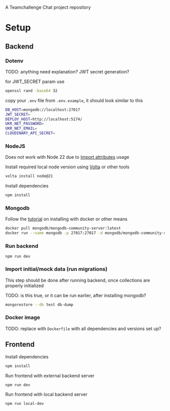 A Teamchallenge Chat project repository

# Setup

## Backend

### Dotenv

TODO: anything need explanation? JWT secret generation?

for JWT_SECRET param use

```sh
openssl rand -base64 32
```

copy your `.env` file from `.env.example`, it should look similar to this

```sh
DB_HOST=mongodb://localhost:27017
JWT_SECRET=
DEPLOY_HOST=http://localhost:5174/
UKR_NET_PASSWORD=
UKR_NET_EMAIL=
CLOUDINARY_API_SECRET=
```

### NodeJS

Does not work with Node 22 due to 
[Import attributes](https://stackoverflow.com/questions/78876691/syntaxerror-unexpected-identifier-assert-on-json-import-in-node-v22) 
usage

Install required local node version using 
[Volta](https://docs.volta.sh/guide/)
or other tools

```bash
volta install node@21
```

Install dependencies

```bash
npm install
```

### Mongodb

Follow the 
[tutorial](https://www.mongodb.com/docs/manual/tutorial/install-mongodb-community-with-docker/#std-label-docker-mongodb-community-install)
on installing with docker or other means

```bash
docker pull mongodb/mongodb-community-server:latest
docker run --name mongodb -p 27017:27017 -d mongodb/mongodb-community-server:latest
```

### Run backend

```
npm run dev
```

### Import initial/mock data (run migrations)

This step should be done after running backend, once collections are properly initialized

TODO: is this true, or it can be run earlier, after installing mongodb?

```bash
mongorestore --db test db-dump
```

### Docker image

TODO: replace with `Dockerfile` with all dependencies and versions set up?

## Frontend

Install dependencies

```bash
npm install
```

Run frontend with external backend server

```bash
npm run dev
```

Run frontend with local backend server

```bash
npm run local-dev
```